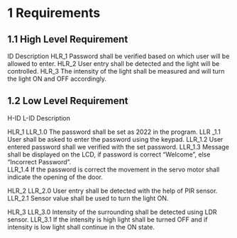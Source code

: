 # 1	Requirements
## 1.1	High Level Requirement

ID	Description
HLR_1	Password shall be verified based on which user will be allowed to enter.
HLR_2	User entry shall be detected and the light will be controlled. 
HLR_3	The intensity of the light shall be measured and will turn the light ON and OFF accordingly.



## 1.2 Low Level Requirement
H-ID	L-ID	Description



HLR_1	LLR_1.0	The password shall be set as 2022 in the program.
	LLR _1.1	User shall be asked to enter the password using the keypad.
	LLR_1.2	User entered password shall we verified with the set password.
	LLR_1.3	Message shall be displayed on the LCD, if password is correct “Welcome”, else “Incorrect Password”.    
	LLR_1.4	If the password is correct the movement in the servo motor shall indicate the opening of the door.

HLR_2	LLR_2.0	User entry shall be detected with the help of PIR sensor.
	LLR_2.1	Sensor value shall be used to turn the light ON.

HLR_3	LLR_3.0	Intensity of the surrounding shall be detected using LDR sensor.
	LLR_3.1	If the intensity is high light shall be turned OFF and if intensity is low light shall continue in the ON state.
